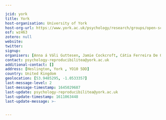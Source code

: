 ```yaml
---

jcid: york
title: York
host-organisation: University of York
host-org-url: https://www.york.ac.uk/psychology/research/groups/open-science/
osf: wz463
zotero: null
website: 
twitter: 
signup: 
organisers: [Anna á Váli Guttesen, Jamie Cockcroft, Cátia Ferreira De Oliveira]
contact: psychology-reproducibilitea@york.ac.uk
additional-contact: []
address: [Heslington, York , YO10 5DD]
country: United Kingdom
geolocation: [53.9485295, -1.0533357]
last-message-level: 2
last-message-timestamp: 1645029687
last-update: psychology-reproducibilitea@york.ac.uk
last-update-timestamp: 1611063448
last-update-message: >-
  

---
```



